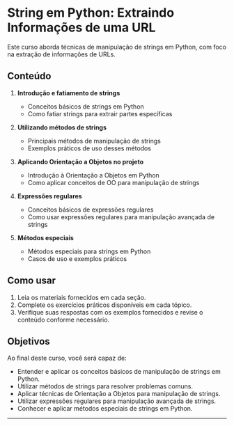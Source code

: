 # String em Python: Extraindo Informações de uma URL

Este curso aborda técnicas de manipulação de strings em Python, com foco na extração de informações de URLs.

## Conteúdo

1. **Introdução e fatiamento de strings**
   - Conceitos básicos de strings em Python
   - Como fatiar strings para extrair partes específicas

2. **Utilizando métodos de strings**
   - Principais métodos de manipulação de strings
   - Exemplos práticos de uso desses métodos

3. **Aplicando Orientação a Objetos no projeto**
   - Introdução à Orientação a Objetos em Python
   - Como aplicar conceitos de OO para manipulação de strings

4. **Expressões regulares**
   - Conceitos básicos de expressões regulares
   - Como usar expressões regulares para manipulação avançada de strings

5. **Métodos especiais**
   - Métodos especiais para strings em Python
   - Casos de uso e exemplos práticos

## Como usar

1. Leia os materiais fornecidos em cada seção.
2. Complete os exercícios práticos disponíveis em cada tópico.
3. Verifique suas respostas com os exemplos fornecidos e revise o conteúdo conforme necessário.

## Objetivos

Ao final deste curso, você será capaz de:
- Entender e aplicar os conceitos básicos de manipulação de strings em Python.
- Utilizar métodos de strings para resolver problemas comuns.
- Aplicar técnicas de Orientação a Objetos para manipulação de strings.
- Utilizar expressões regulares para manipulação avançada de strings.
- Conhecer e aplicar métodos especiais de strings em Python.

---
